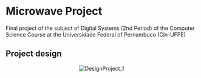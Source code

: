 # Microwave Project
Final project of the subject of Digital Systems (2nd Period) of the Computer Science Course at the Universidade Federal of Pernambuco (Cin-UFPE)

## Project design
<div style="text-align:center;">
  <img alt="DesignProject_1" src="https://github.com/AbhnerAdriel/Microwave_Project/blob/main/design_project.png" /> 
</div>
